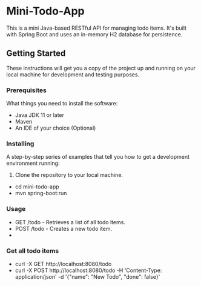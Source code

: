 # Mini-Todo-App

This is a mini Java-based RESTful API for managing todo items. It's built with Spring Boot and uses an in-memory H2 database for persistence.

## Getting Started

These instructions will get you a copy of the project up and running on your local machine for development and testing purposes.

### Prerequisites

What things you need to install the software:

- Java JDK 11 or later
- Maven
- An IDE of your choice (Optional)

### Installing

A step-by-step series of examples that tell you how to get a development environment running:

1. Clone the repository to your local machine.
- cd mini-todo-app
- mvn spring-boot:run

### Usage
- GET /todo - Retrieves a list of all todo items.
- POST /todo - Creates a new todo item.
- 
### Get all todo items
- curl -X GET http://localhost:8080/todo
- curl -X POST http://localhost:8080/todo -H 'Content-Type: application/json' -d '{"name": "New Todo", "done": false}'
